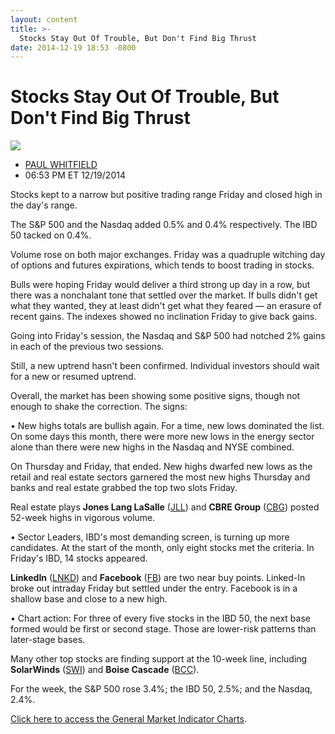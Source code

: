```yaml
---
layout: content
title: >-
  Stocks Stay Out Of Trouble, But Don't Find Big Thrust
date: 2014-12-19 18:53 -0800
---
```



Stocks Stay Out Of Trouble, But Don't Find Big Thrust
======================================================


![](https://www.investors.com/wp-content/uploads/ibd-migrated-images/MPv_141222_635545996298763224.png)

* [PAUL WHITFIELD](https://www.investors.com/author/whitfieldp/ "Posts by PAUL WHITFIELD")
* 06:53 PM ET 12/19/2014




  

Stocks kept to a narrow but positive trading range Friday and closed high in the day's range.

  

The S&P 500 and the Nasdaq added 0.5% and 0.4% respectively. The IBD 50 tacked on 0.4%.

  

Volume rose on both major exchanges. Friday was a quadruple witching day of options and futures expirations, which tends to boost trading in stocks.

  

Bulls were hoping Friday would deliver a third strong up day in a row, but there was a nonchalant tone that settled over the market. If bulls didn't get what they wanted, they at least didn't get what they feared — an erasure of recent gains. The indexes showed no inclination Friday to give back gains.

  

Going into Friday's session, the Nasdaq and S&P 500 had notched 2% gains in each of the previous two sessions.

  

Still, a new uptrend hasn't been confirmed. Individual investors should wait for a new or resumed uptrend.

  

Overall, the market has been showing some positive signs, though not enough to shake the correction. The signs:

  

• New highs totals are bullish again. For a time, new lows dominated the list. On some days this month, there were more new lows in the energy sector alone than there were new highs in the Nasdaq and NYSE combined.

  

On Thursday and Friday, that ended. New highs dwarfed new lows as the retail and real estate sectors garnered the most new highs Thursday and banks and real estate grabbed the top two slots Friday.

  

Real estate plays **Jones Lang LaSalle** ([JLL](https://research.investors.com/quote.aspx?symbol=JLL)) and **CBRE Group** ([CBG](https://research.investors.com/quote.aspx?symbol=CBG)) posted 52-week highs in vigorous volume.

  

• Sector Leaders, IBD's most demanding screen, is turning up more candidates. At the start of the month, only eight stocks met the criteria. In Friday's IBD, 14 stocks appeared.

  

**LinkedIn** ([LNKD](https://research.investors.com/quote.aspx?symbol=LNKD)) and **Facebook** ([FB](https://research.investors.com/quote.aspx?symbol=FB)) are two near buy points. Linked-In broke out intraday Friday but settled under the entry. Facebook is in a shallow base and close to a new high.

  

• Chart action: For three of every five stocks in the IBD 50, the next base formed would be first or second stage. Those are lower-risk patterns than later-stage bases.

  

Many other top stocks are finding support at the 10-week line, including **SolarWinds** ([SWI](https://research.investors.com/quote.aspx?symbol=SWI)) and **Boise Cascade** ([BCC](https://research.investors.com/quote.aspx?symbol=BCC)).

  

For the week, the S&P 500 rose 3.4%; the IBD 50, 2.5%; and the Nasdaq, 2.4%.


[Click here to access the General Market Indicator Charts](https://www.investors.com/pdf/GMI_122214.pdf).




